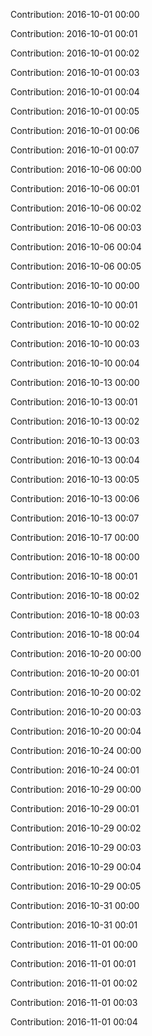 Contribution: 2016-10-01 00:00

Contribution: 2016-10-01 00:01

Contribution: 2016-10-01 00:02

Contribution: 2016-10-01 00:03

Contribution: 2016-10-01 00:04

Contribution: 2016-10-01 00:05

Contribution: 2016-10-01 00:06

Contribution: 2016-10-01 00:07

Contribution: 2016-10-06 00:00

Contribution: 2016-10-06 00:01

Contribution: 2016-10-06 00:02

Contribution: 2016-10-06 00:03

Contribution: 2016-10-06 00:04

Contribution: 2016-10-06 00:05

Contribution: 2016-10-10 00:00

Contribution: 2016-10-10 00:01

Contribution: 2016-10-10 00:02

Contribution: 2016-10-10 00:03

Contribution: 2016-10-10 00:04

Contribution: 2016-10-13 00:00

Contribution: 2016-10-13 00:01

Contribution: 2016-10-13 00:02

Contribution: 2016-10-13 00:03

Contribution: 2016-10-13 00:04

Contribution: 2016-10-13 00:05

Contribution: 2016-10-13 00:06

Contribution: 2016-10-13 00:07

Contribution: 2016-10-17 00:00

Contribution: 2016-10-18 00:00

Contribution: 2016-10-18 00:01

Contribution: 2016-10-18 00:02

Contribution: 2016-10-18 00:03

Contribution: 2016-10-18 00:04

Contribution: 2016-10-20 00:00

Contribution: 2016-10-20 00:01

Contribution: 2016-10-20 00:02

Contribution: 2016-10-20 00:03

Contribution: 2016-10-20 00:04

Contribution: 2016-10-24 00:00

Contribution: 2016-10-24 00:01

Contribution: 2016-10-29 00:00

Contribution: 2016-10-29 00:01

Contribution: 2016-10-29 00:02

Contribution: 2016-10-29 00:03

Contribution: 2016-10-29 00:04

Contribution: 2016-10-29 00:05

Contribution: 2016-10-31 00:00

Contribution: 2016-10-31 00:01

Contribution: 2016-11-01 00:00

Contribution: 2016-11-01 00:01

Contribution: 2016-11-01 00:02

Contribution: 2016-11-01 00:03

Contribution: 2016-11-01 00:04


